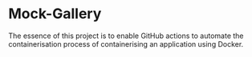 # Mock-Gallery

The essence of this project is to enable GitHub actions to automate the containerisation process of containerising an application using Docker.
